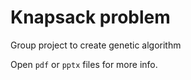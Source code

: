 # Knapsack problem
Group project to create genetic algorithm

Open `pdf` or `pptx` files for more info.
